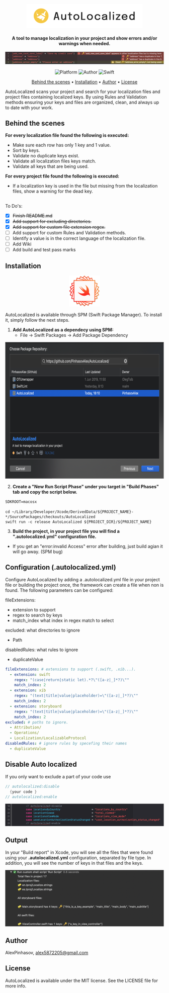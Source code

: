 
<p align="center">
<img src="/Images/AutoLocalizedLogo.png" width="370" height="77">
</p>
<h4 align="center">A tool to manage localization in your project and show errors and/or warnings when needed.</h4>
<p align="center">
<img src="/Images/Example.png">
</p>

<p align="center">
  <img alt="Platform" src="https://img.shields.io/cocoapods/p/EqualableGeneric.svg">
  <img alt="Author" src="https://img.shields.io/badge/author-Alex Pinhasov-blue.svg">
  <img alt="Swift" src="https://img.shields.io/badge/swift-5.0%2B-orange.svg">
</p>

<p align="center">
  <a href="#behindthescenes">Behind the scenes</a> •
  <a href="#installation">Installation</a> •
  <a href="#author">Author</a> •
  <a href="#license">License</a>
</p>

AutoLocalized scans your project and search for your localization files and project files containing localized keys. By using Rules and Validation methods ensuring your keys and files are organized, clean, and always up to date with your work.
## Behind the scenes

<b>For every localization file found the following is executed:</b>
- Make sure each row has only 1 key and 1 value.
- Sort by keys.
- Validate no duplicate keys exist.
- Validate all localization files keys match.
- Validate all keys that are being used.

<b>For every project file found the following is executed:</b>
- If a localization key is used in the file but missing from the localization files, show a warning for the dead key.

##
To Do's:
- [x] ~~Finish README.md~~
- [x] ~~Add support for excluding directories.~~
- [x] ~~Add support for custom file extension regex.~~
- [ ] Add support for custom Rules and Validation methods.
- [ ] Identify a value is in the correct language of the localization file.
- [ ] Add Wiki
- [ ] Add build and test pass marks

## Installation
<p align="center">
<img src="/Images/spi.png" width="100" height="100">
</p>
AutoLocalized is available through SPM (Swift Package Manager). To install it, simply follow the next steps.

1. <b>Add AutoLocalized as a dependecy using SPM:</b>
   - File -> Swift Packages -> Add Package Dependency

<p align="left">
<img src="/Images/SPM.png" width="730" height="434">
</p>

2. <b>Create a "New Run Script Phase" under you target in "Build Phases" tab and copy the script below.</b>

```Shell
SDKROOT=macosx

cd ~/Library/Developer/Xcode/DerivedData/${PROJECT_NAME}-*/SourcePackages/checkouts/AutoLocalized
swift run -c release AutoLocalized ${PROJECT_DIR}/${PROJECT_NAME}

```

3. <b>Build the project, in your project file you will find a ".autolocalized.yml" configuration file.</b>
* If you get an "error:invalid Access" error after building, just build agian it will go away. (SPM bug)

## Configuration (.autolocalized.yml)

Configure AutoLocalized by adding a .autolocalized.yml file in your project file or building the project once, the framework can create a file when non is found. The following parameters can be configured:

fileExtensions: 
  - extension to support
  - regex to search by keys
  - match_index what index in regex match to select
  
excluded: what directories to ignore        
  - Path
  
disabledRules: what rules to ignore        
  - duplicateValue
```yaml
fileExtensions: # extensions to support (.swift, .xib...).
  - extension: swift
    regex: "(case|return|static let).*?\"([a-z|_]*?)\""
    match_index: 2
  - extension: xib
    regex: "(text|title|value|placeholder)=\"([a-z|_]*?)\""
    match_index: 2
  - extension: storyboard
    regex: "(text|title|value|placeholder)=\"([a-z|_]*?)\""
    match_index: 2
excluded: # paths to ignore.
  - Attribution/
  - Operations/
  - Localization/LocalizableProtocol
disabledRules: # ignore rules by specefing their names
  - duplicateValue
```
  
## Disable Auto localized

If you only want to exclude a part of your code use
```swift
// autolocalized:disable
  {your code }
// autolocalized:enable
```

<p align="left">
<img src="/Images/autolocalized_disable.png">
</p>  

## Output

In your "Build report" in Xcode, you will see all the files that were found using your <b>.autolocalized.yml</b> configuration, separated by file type. In addition, you will see the number of keys in that files and the keys.

<p align="left">
<img src="/Images/Terminal output.png">
</p>  

## Author

AlexPinhasov, alex5872205@gmail.com

## License

AutoLocalized is available under the MIT license. See the LICENSE file for more info.

